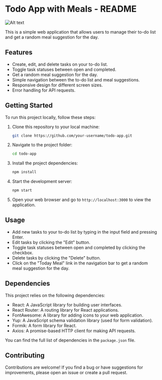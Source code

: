 
# Todo App with Meals - README

![Alt text](<dist/Screenshot 2023-09-09 at 3.01.38 PM.png>)

This is a simple web application that allows users to manage their to-do list and get a random meal suggestion for the day.

## Features

- Create, edit, and delete tasks on your to-do list.
- Toggle task statuses between open and completed.
- Get a random meal suggestion for the day.
- Simple navigation between the to-do list and meal suggestions.
- Responsive design for different screen sizes.
- Error handling for API requests.

## Getting Started

To run this project locally, follow these steps:

1. Clone this repository to your local machine:

   ```bash
   git clone https://github.com/your-username/todo-app.git
   ```

2. Navigate to the project folder:

   ```bash
   cd todo-app
   ```

3. Install the project dependencies:

   ```bash
   npm install
   ```

4. Start the development server:

   ```bash
   npm start
   ```

5. Open your web browser and go to `http://localhost:3000` to view the application.

## Usage

- Add new tasks to your to-do list by typing in the input field and pressing Enter.
- Edit tasks by clicking the "Edit" button.
- Toggle task statuses between open and completed by clicking the checkbox.
- Delete tasks by clicking the "Delete" button.
- Click on the "Today Meal" link in the navigation bar to get a random meal suggestion for the day.

## Dependencies

This project relies on the following dependencies:

- React: A JavaScript library for building user interfaces.
- React Router: A routing library for React applications.
- FontAwesome: A library for adding icons to your web application.
- Yup: A JavaScript schema validation library (used for form validation).
- Formik: A form library for React.
- Axios: A promise-based HTTP client for making API requests.

You can find the full list of dependencies in the `package.json` file.

## Contributing

Contributions are welcome! If you find a bug or have suggestions for improvements, please open an issue or create a pull request.

